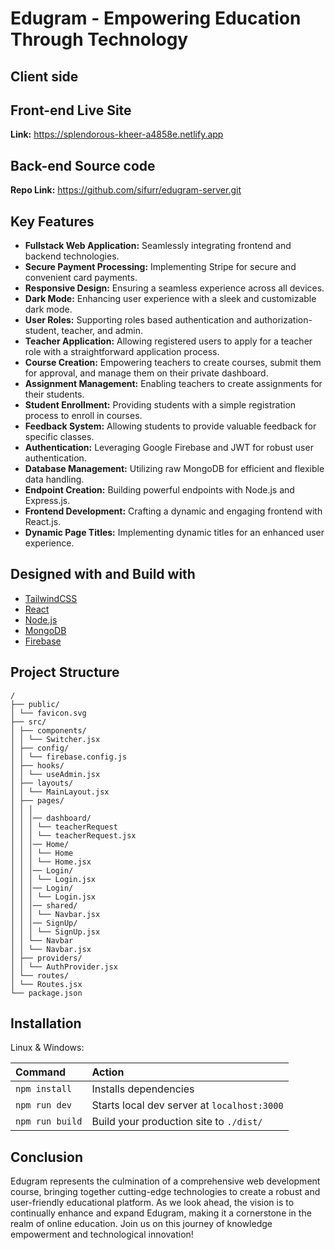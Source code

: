 # Edugram - Empowering Education Through Technology

## Client side

## Front-end Live Site
 **Link:** https://splendorous-kheer-a4858e.netlify.app

## Back-end Source code
 **Repo Link:** https://github.com/sifurr/edugram-server.git

## Key Features
* **Fullstack Web Application:** Seamlessly integrating frontend and backend technologies.
* **Secure Payment Processing:** Implementing Stripe for secure and convenient card payments.
* **Responsive Design:** Ensuring a seamless experience across all devices.
* **Dark Mode:** Enhancing user experience with a sleek and customizable dark mode.
* **User Roles:** Supporting roles based authentication and authorization- student, teacher, and admin.
* **Teacher Application:** Allowing registered users to apply for a teacher role with a straightforward application process.
* **Course Creation:** Empowering teachers to create courses, submit them for approval, and manage them on their private dashboard.
* **Assignment Management:** Enabling teachers to create assignments for their students.
* **Student Enrollment:** Providing students with a simple registration process to enroll in courses.
* **Feedback System:** Allowing students to provide valuable feedback for specific classes.
* **Authentication:** Leveraging Google Firebase and JWT for robust user authentication.
* **Database Management:** Utilizing raw MongoDB for efficient and flexible data handling.
* **Endpoint Creation:** Building powerful endpoints with Node.js and Express.js.
* **Frontend Development:** Crafting a dynamic and engaging frontend with React.js.
* **Dynamic Page Titles:** Implementing dynamic titles for an enhanced user experience.

## Designed with and Build with
* [TailwindCSS](https://tailwindcss.com)
* [React](https://react.dev)
* [Node.js](https://nodejs.org)
* [MongoDB](https://www.mongodb.com)
* [Firebase](https://firebase.google.com)

## Project Structure
```
/
├── public/
│ └── favicon.svg
├── src/
│ ├── components/
│ │ └── Switcher.jsx
│ ├── config/
│ │ └── firebase.config.js
│ ├── hooks/
│ │ └── useAdmin.jsx
│ ├── layouts/
│ │ └── MainLayout.jsx
│ ├── pages/
│ │ │
│ │ │── dashboard/
│ │ │ └── teacherRequest
│ │ │ └── teacherRequest.jsx
│ │ │── Home/
│ │ │ └── Home
│ │ │ └── Home.jsx
│ │ │── Login/
│ │ │ └── Login.jsx
│ │ │── Login/
│ │ │ └── Login.jsx
│ │ │── shared/
│ │ │ └── Navbar.jsx
│ │ │── SignUp/
│ │ │ └── SignUp.jsx
│ │ └── Navbar
│ │ └── Navbar.jsx
│ ├── providers/
│ │ └── AuthProvider.jsx
│ └── routes/
│ └── Routes.jsx
└── package.json
```


## Installation
Linux & Windows:

| Command                   | Action                                           |
| :------------------------ | :----------------------------------------------- |
| `npm install`             | Installs dependencies                            |
| `npm run dev`             | Starts local dev server at `localhost:3000`      |
| `npm run build`           | Build your production site to `./dist/`          |

## Conclusion
Edugram represents the culmination of a comprehensive web development course, bringing together cutting-edge technologies to create a robust and user-friendly educational platform. As we look ahead, the vision is to continually enhance and expand Edugram, making it a cornerstone in the realm of online education. Join us on this journey of knowledge empowerment and technological innovation!

